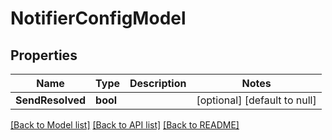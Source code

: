 # NotifierConfigModel

## Properties
Name | Type | Description | Notes
------------ | ------------- | ------------- | -------------
**SendResolved** | **bool** |  | [optional] [default to null]

[[Back to Model list]](../README.md#documentation-for-models) [[Back to API list]](../README.md#documentation-for-api-endpoints) [[Back to README]](../README.md)


